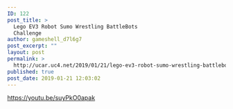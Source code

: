 ```yaml
---
ID: 122
post_title: >
  Lego EV3 Robot Sumo Wrestling BattleBots
  Challenge
author: gameshell_d7l6g7
post_excerpt: ""
layout: post
permalink: >
  http://ucar.uc4.net/2019/01/21/lego-ev3-robot-sumo-wrestling-battlebots-challenge/
published: true
post_date: 2019-01-21 12:03:02
---
```

https://youtu.be/suyPkO0apak